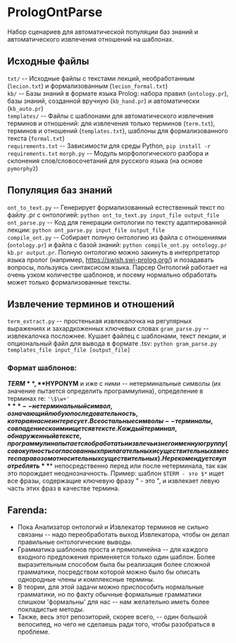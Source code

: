 # PrologOntParse  

Набор сценариев для автоматической популяции баз знаний и автоматического извлечения отношений на шаблонах.

## Исходные файлы
`txt/` -- Исходные файлы с текстами лекций, необработанным (`lecion.txt`) и формализованным (`lecion_formal.txt`)  
`kb/` -- Базы знаний в формате языка Prolog: набора правил (`ontology.pr`), базы знаний, созданной вручную (`kb_hand.pr`) и автоматически (`kb_auto.pr`)  
`templates/` -- Файлы с шаблонами для автоматического извлечения терминов и отношений: для извлечения только терминов (`term.txt`), терминов и отношений (`templates.txt`), шаблоны для формализованного текста (`formal.txt`)  
`requirements.txt` -- Зависимости для среды Python, `pip install -r requirements.txt`
`morph.py` -- Модуль морфологического разбора и склонения слов/словосочетаний для русского языка (на основе `pymorphy2`)  

## Популяция баз знаний
`ont_to_text.py` -- Генерирует формализованный естественный текст по файлу .pr с онтологией: `python ont_to_text.py input_file output_file`  
`ont_parse.py` -- Код для генерации онтологии по тексту адаптированной лекции: `python ont_parse.py input_file output_file`  
`compile_ont.py` -- Собирает полную онтологию из файла с отношениями (`ontology.pr`) и файла с базой знаний: `python compile_ont.py ontology.pr kb.pr output.pr`.
Полную онтологию можно закинуть в интерпретатор языка пролог (например, https://swish.swi-prolog.org/) и позадавать вопросы, пользуясь синтаксисом языка. 
Парсер Онтологий работает на очень узком количестве шаблонов, и посему нормально обработать может только формализованные тексты.

## Извлечение терминов и отношений
`term_extract.py` -- простенькая извлекалочка на регулярных выражениях и захардкоженных ключевых словах
`gram_parse.py` -- извлекалочка посложнее. Кушает файлец с шаблонами, текст лекции, и опциональный файл для вывода в формате .tsv: `python gram_parse.py templates_file input_file [output_file]`

### Формат шаблонов:
**$TERM**, **$HYPONYM** и иже с ними -- нетерминальные символы (их значение пытается определить программулина), определение в терминах re: `'\$\w+'`   
**$*** -- нетерминальный символ, означающий любую последовательность, которая нас не интересует.  
Все остальные символы -- терминалы, совпадение с коими ищется в тексте.
Каждый терминал, обнаруженный в тексте, программулина пытается обработать и извлечь из него именную группу (совокупность согласованных прилагательных и существительных вместе с паравозом относительных существительных). Не рекомендуется употреблять **$*** непосредственно перед или после нетерминала, так как это порождает неоднозначность.
Пример: шаблон `$TERM - это $*` ищет все фразы, содержащие ключевую фразу " - это ", и извлекает левую часть этих фраз в качестве термина.


## Farenda:
* Пока Анализатор онтологий и Извлекатор терминов не сильно связаны -- надо переобработать выход Извлекатора, чтобы он делал правильные онтологические выводы.
* Грамматика шаблонов проста и прямолинейна -- для каждого входного предложения применяется только один шаблон. Более выразительным способом была бы реализация более сложной грамматики, посредством которой можно было бы описать однородные члены и комплексные термины.
* В теории, для этой задачи можно приспособить нормальные грамматики, но по факту обычные формальные грамматики слишком 'формальны' для нас -- нам желательно иметь более покладистые методы.
* Также, весь этот репозиторий, скорее всего, -- один большой велосипед, но чего не сделаешь ради того, чтобы разобраться в проблеме.

 

